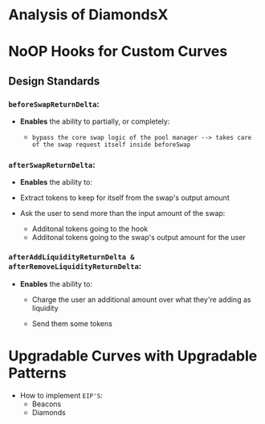 # Analysis of DiamondsX


# NoOP Hooks for Custom Curves

## Design Standards


### `beforeSwapReturnDelta`: 

- **Enables** the ability to partially, or completely:
  
  - `bypass the core swap logic of the pool manager --> takes care of the swap request itself inside beforeSwap`

### `afterSwapReturnDelta`: 

- **Enables** the ability to:

-  Extract tokens to keep for itself from the swap's output amount

-  Ask the user to send more than the input amount of the swap:

   -  Additonal tokens going to the hook
   -  Additonal tokens going to the swap's output amount for the user

### `afterAddLiquidityReturnDelta & afterRemoveLiquidityReturnDelta`: 

- **Enables** the ability to:
  
  -  Charge the user an additional amount over what they're adding as liquidity
  
  - Send them some tokens




# Upgradable Curves with Upgradable Patterns


- How to implement `EIP'S`:
  - Beacons
  - Diamonds
